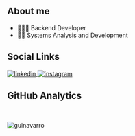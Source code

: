 ## About me
- 👨🏻‍💻 Backend Developer
- 🧗🏻 Systems Analysis and Development
     
## Social Links
<a href="https://linkedin.com/in/adsguilhermenavarro" target="_blank">
  <img align="center" src="https://img.shields.io/badge/-guilhermenavarro-05122A?style=flat&logo=linkedin" alt="linkedin"/>
</a>
<a href="https://instagram.com/guilhermenavarro_" target="_blank">
 <img align="center" src="https://img.shields.io/badge/-guilhermenavarro-05122A?style=flat&logo=instagram" alt="instagram"/>
</a>

## GitHub Analytics
<br>
<p align="left"><img align="center" src="https://github-readme-stats.vercel.app/api/top-langs?username=guinavarro&show_icons=true&locale=en&layout=compact" alt="guinavarro"/></p>
